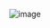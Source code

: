 ![image](https://github.com/ughdeiek/pes_asic_class/assets/142580251/52e9a9dd-8b10-4446-b1cf-d1fc577e66ba)
